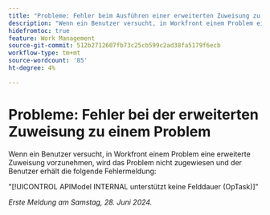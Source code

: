 ```yaml
---
title: "Probleme: Fehler beim Ausführen einer erweiterten Zuweisung zu einem Problem"
description: "Wenn ein Benutzer versucht, in Workfront einem Problem eine erweiterte Zuweisung vorzunehmen, wird das Problem nicht zugewiesen und dem Benutzer wird eine Fehlermeldung angezeigt."
hidefromtoc: true
feature: Work Management
source-git-commit: 512b2712607fb73c25cb599c2ad38fa5179f6ecb
workflow-type: tm+mt
source-wordcount: '85'
ht-degree: 4%

---
```



# Probleme: Fehler bei der erweiterten Zuweisung zu einem Problem

Wenn ein Benutzer versucht, in Workfront einem Problem eine erweiterte Zuweisung vorzunehmen, wird das Problem nicht zugewiesen und der Benutzer erhält die folgende Fehlermeldung:

&quot;[!UICONTROL APIModel INTERNAL unterstützt keine Felddauer (OpTask)]&quot;

_Erste Meldung am Samstag, 28. Juni 2024._

